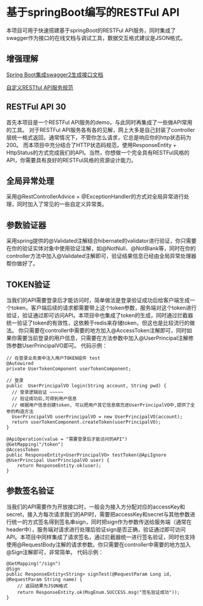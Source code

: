 # 基于springBoot编写的RESTFul API
本项目可用于快速搭建基于springBoot的RESTFul API服务，同时集成了swagger作为接口的在线文档与调试工具，数据交互格式建议是JSON格式。

## 增强理解

[Spring Boot集成swagger2生成接口文档](https://www.jianshu.com/p/a115c9367a59)

[自定义RESTful API服务规范](https://www.jianshu.com/p/bdea0385a77e)


## RESTFul API 30
首先本项目是一个RESTFul API服务的demo，与此同时再集成了一些做API常用的工具。 对于RESTFul API服务各有各的见解，网上大多是自己封装了controller层统一格式返回，通常情况下，不管你怎么请求，它总是响应你的http状态码为200。 而本项目中充分结合了HTTP状态码规范，使用ResponseEntity + HttpStatus的方式完成我们的API。当然，你想做一个完全具有RESTFul风格的API，你需要具有良好的RESTFul风格的资源设计能力。

## 全局异常处理
采用@RestControllerAdvice + @ExceptionHandler的方式对全局异常进行处理，同时加入了常见的一些自定义异常类。

## 参数验证器 
采用spring提供的@Validated注解结合hibernate的validator进行验证，你只需要在你的验证实体对象中使用验证注解，如@NotNull、@NotBlank等，同时在你的controller方法中加入@Validated注解即可，验证结果信息已经由全局异常处理器帮你做好了。

## TOKEN验证 
当我们的API需要登录后才能访问时，简单做法是登录验证成功后给客户端生成一个token，客户端后续的请求都需要带上这个token参数，服务端对这个token进行验证，验证通过即可访问API。本项目中也集成了token的生成，同时通过拦截器统一验证了token的有效性，这依赖于redis来存储token，但这也是比较流行的做法。
你只需要在controller中需要的地方加入@AccessToken注解即可，同时如果你需要当前登录的用户信息，只需要在方法参数中加入@UserPrincipal注解修饰参数UserPrincipalVO即可。
代码示例：
```
// 在登录业务类中注入用户TOKEN组件 test 
@Autowired
private UserTokenComponent userTokenComponent;

// 登录
public  UserPrincipalVO login(String account, String pwd) {
  // 登录逻辑验证 ~~~~~
  // 验证成功后,可得到用户信息
  // 根据用户信息创建token, 可以把用户其它信息填充进UserPrincipalVO中,提供了全参的构造方法
  UserPrincipalVO userPrincipalVO = new UserPrincipalVO(account);
  return userTokenComponent.createToken(userPrincipalVO);
}
```
```
@ApiOperation(value = "需要登录后才能访问的API")
@GetMapping("/token")
@AccessToken
public ResponseEntity<UserPrincipalVO> testToken(@ApiIgnore @UserPrincipal UserPrincipalVO user) {
	return ResponseEntity.ok(user);
}
```

## 参数签名验证
当我们的API需要作为开放接口时，一般会为接入方分配对应的accessKey和secret，接入方每次请求我们的API时，需要把accessKey和secret与其他参数进行统一的方式签名得到签名串sign，同时把sign作为参数传送给服务端（通常在header中），服务端对请求进行处理后验证sign是否正确，验证通过即可访问API。本项目中同样集成了请求签名，通过拦截器统一进行签名验证，同时也支持使用@RequestBody注解的请求参数。你只需要在controller中需要的地方加入@Sign注解即可，非常简单。
代码示例：
```
@GetMapping("/sign")
@Sign
public ResponseEntity<String> signTest(@RequestParam Long id, @RequestParam String name) {
	// 返回结果为JSON格式
	return ResponseEntity.ok(MsgEnum.SUCCESS.msg("签名验证成功"));
}
```





